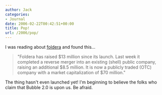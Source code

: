 ```yaml
---
author: Jack
categories:
- Journal
date: 2006-02-22T00:42:51+00:00
title: Pop!
url: /2006/pop/
---
```


I was reading about [foldera](<http://www.foldera.com/>) and found this&#8230; 

> "Foldera has raised $13 million since its launch. Last week it completed a reverse merger into an existing (shell) public company, raising an additional $8.5 million. It is now a publicly traded (OTC) company with a market capitalization of $70 million." 

The thing hasn't even launched yet! I'm beginning to believe the folks who claim that Bubble 2.0 is upon us. Be afraid.